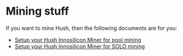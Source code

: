 # Mining stuff

If you want to mine Hush, then the following documents are for you:

- [Setup your Hush Innosilicon Miner for pool mining](mine-innosilicon.md)
- [Setup your Hush Innosilicon Miner for SOLO mining](solo-mining.md)

